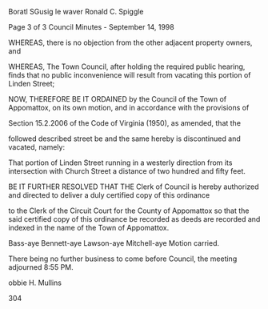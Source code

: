 Boratl SGusig le waver
Ronald C. Spiggle

Page 3 of 3
Council Minutes - September 14, 1998

WHEREAS, there is no objection from the other adjacent property owners, and

WHEREAS, The Town Council, after holding the required public hearing, finds that
no public inconvenience will result from vacating this portion of Linden Street;

NOW, THEREFORE BE IT ORDAINED by the Council of the Town of
Appomattox, on its own motion, and in accordance with the provisions of

Section 15.2.2006 of the Code of Virginia (1950), as amended, that the

followed described street be and the same hereby is discontinued and vacated, namely:

That portion of Linden Street running in a westerly direction from its intersection
with Church Street a distance of two hundred and fifty feet.

BE IT FURTHER RESOLVED THAT THE Clerk of Council is hereby
authorized and directed to deliver a duly certified copy of this ordinance

to the Clerk of the Circuit Court for the County of Appomattox so that the
said certified copy of this ordinance be recorded as deeds are recorded and
indexed in the name of the Town of Appomattox.

Bass-aye Bennett-aye Lawson-aye Mitchell-aye
Motion carried.

There being no further business to come before Council, the meeting adjourned 8:55 PM.

obbie H. Mullins

304
